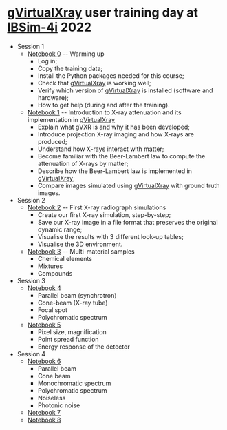 # [gVirtualXray](https://gvirtualxray.sourceforge.io/) user training day at [IBSim-4i](https://ibsim.co.uk/events/ibsim-4i/) 2022

- Session 1
    - [Notebook 0](00-warming-up.ipynb) -- Warming up
        - Log in;
        - Copy the training data;
        - Install the Python packages needed for this course;
        - Check that [gVirtualXray](https://gvirtualxray.sourceforge.io/) is working well;
        - Verify which version of [gVirtualXray](https://gvirtualxray.sourceforge.io/) is installed (software and hardware);
        - How to get help (during and after the training).
    - [Notebook 1](01-Introduction-to-Xray-attenuation.ipynb) -- Introduction to X-ray attenuation and its implementation in [gVirtualXray](https://gvirtualxray.sourceforge.io/)
        - Explain what gVXR is and why it has been developed;
        - Introduce projection X-ray imaging and how X-rays are produced;
        - Understand how X-rays interact with matter;
        - Become familiar with the Beer-Lambert law to compute the attenuation of X-rays by matter;
        - Describe how the Beer-Lambert law is implemented in [gVirtualXray](https://gvirtualxray.sourceforge.io/);
        - Compare images simulated using [gVirtualXray](https://gvirtualxray.sourceforge.io/) with ground truth images.
- Session 2
    - [Notebook 2](02-first_xray_simulation.ipynb) -- First X-ray radiograph simulations
        - Create our first X-ray simulation, step-by-step;
        - Save our X-ray image in a file format that preserves the original dynamic range;
        - Visualise the results with 3 different look-up tables;
        - Visualise the 3D environment.
    - [Notebook 3](03-multi_material_sample.ipynb) -- Multi-material samples
        - Chemical elements
        - Mixtures
        - Compounds
- Session 3
    - [Notebook 4](04-source_parameters.ipynb)
        - Parallel beam (synchrotron)
        - Cone-beam (X-ray tube)
        - Focal spot
        - Polychromatic spectrum
    - [Notebook 5](05-detector_parameters.ipynb)
        - Pixel size, magnification
        - Point spread function
        - Energy response of the detector
- Session 4
    - [Notebook 6](06-CT_acquisition.ipynb)
        - Parallel beam
        - Cone beam
        - Monochromatic spectrum
        - Polychromatic spectrum
        - Noiseless
        - Photonic noise
    - [Notebook 7](07-2D_registration_Xray_radiograph.ipynb)
    - [Notebook 8](08-3D_registration_Xray_CT.ipynb)
<!--


- 12:30 – Lunch
- 13:30 – Session 3 (1 hour 15 minutes)
    - gVXR: More advanced simulations
            - Polychromatic spectrum  (faut parler de l'influence des kV et mA, de l'utilisation de filtres et du type d'anode (W, Mo, Cu...).)  Pour le 5 et 8, il serait bien de montrer à exposition constante (mAs) l'influence de la taille du pixel.
            - Photonic noise    
- 14:45 – Coffee
- 15:15 – Session 4 (1 hour 45 minutes)
    - gVXR: Simulation of tomography acquisition
        1. parallel
        2. cone beam
        3. monochromatic
        4. polychromatic
        5. noisy
        6. noiseless
    - gVXR: Image registration
- 17:00 – End -->
